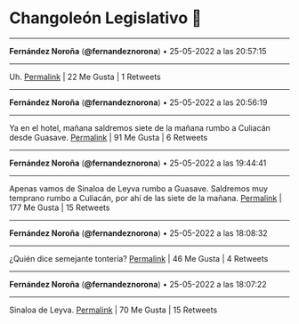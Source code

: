 # Changoleón Legislativo 🙈
*****
**Fernández Noroña** (**@fernandeznorona**) • 25-05-2022 a las 20:57:15
*****
Uh.
[Permalink](https://twitter.com/fernandeznorona/status/1529688089588817920) | 22 Me Gusta | 1 Retweets
*****
**Fernández Noroña** (**@fernandeznorona**) • 25-05-2022 a las 20:56:19
*****
Ya en el hotel, mañana saldremos siete de la mañana rumbo a Culiacán desde Guasave.
[Permalink](https://twitter.com/fernandeznorona/status/1529687853818576897) | 91 Me Gusta | 6 Retweets
*****
**Fernández Noroña** (**@fernandeznorona**) • 25-05-2022 a las 19:44:41
*****
Apenas vamos de Sinaloa de Leyva rumbo a Guasave. Saldremos muy temprano rumbo a Culiacán, por ahí de las siete de la mañana.
[Permalink](https://twitter.com/fernandeznorona/status/1529669828457504769) | 177 Me Gusta | 15 Retweets
*****
**Fernández Noroña** (**@fernandeznorona**) • 25-05-2022 a las 18:08:32
*****
¿Quién dice semejante tontería?
[Permalink](https://twitter.com/fernandeznorona/status/1529645631073034242) | 46 Me Gusta | 4 Retweets
*****
**Fernández Noroña** (**@fernandeznorona**) • 25-05-2022 a las 18:07:22
*****
Sinaloa de Leyva.
[Permalink](https://twitter.com/fernandeznorona/status/1529645337337528320) | 70 Me Gusta | 15 Retweets